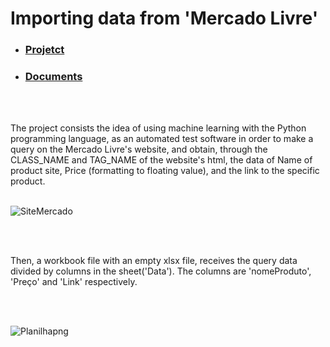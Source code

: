 <h1>Importing data from 'Mercado Livre'</h1>



-  ### <a href="https://github.com/PedroAtemRibeiro/DataImportMercadoLivre/blob/main/md/Projetct.md"> Projetct </a>

-  ### <a href="https://github.com/PedroAtemRibeiro/DataImportMercadoLivre/blob/main/md/Documents.md"> Documents </a>

  <br>
  <br>
  
 
The project consists the idea of using machine learning with the Python programming language, as an automated test software in order to make a query on the Mercado Livre's website, and obtain, through the CLASS_NAME and TAG_NAME of the website's html, the data of Name of product site, Price (formatting to floating value),
and the link to the specific product.
  <br>
  <br>
 
![SiteMercado](https://user-images.githubusercontent.com/114637779/218005506-658a84a5-9e65-48e4-88e1-482094ee1637.png)


 

  <br><br>
  
Then, a workbook file with an empty xlsx file, receives the query data divided by columns in the sheet('Data'). The columns are 'nomeProduto', 'Preço' and 'Link' respectively.
 

    
  <br><br>  
    
    
![Planilhapng](https://user-images.githubusercontent.com/114637779/218006478-12fca5d0-b487-45df-878a-e0ab65fe30c3.png)


  
